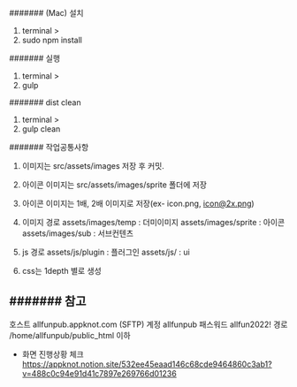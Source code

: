 #######
(Mac) 설치 

1. terminal >
2. sudo npm install

#######
실행

1. terminal >
2. gulp

#######
dist clean

1. terminal >
2. gulp clean


#######
작업공통사항 

1. 이미지는 src/assets/images  저장 후 커밋.
2. 아이콘 이미지는 src/assets/images/sprite 폴더에 저장
3. 아이콘 이미지는 1배, 2배 이미지로 저장(ex- icon.png, icon@2x.png)

4. 이미지 경로 
assets/images/temp : 더미이미지
assets/images/sprite : 아이콘
assets/images/sub : 서브컨텐츠

5. js 경로
assets/js/plugin : 플러그인
assets/js/ : ui

6. css는 1depth 별로 생성


#######
참고 
-
호스트 allfunpub.appknot.com (SFTP)
계정 allfunpub
패스워드 allfun2022!
경로 /home/allfunpub/public_html 이하


- 화면 진행상황 체크 
https://appknot.notion.site/532ee45eaad146c68cde9464860c3ab1?v=488c0c94e91d41c7897e269766d01236

